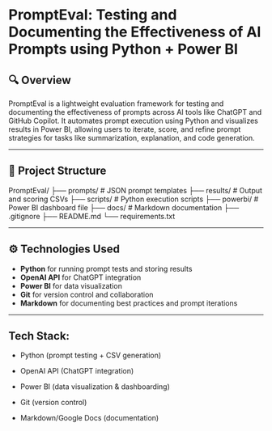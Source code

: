 # PromptEval: Testing and Documenting the Effectiveness of AI Prompts using Python + Power BI

## 🔍 Overview
PromptEval is a lightweight evaluation framework for testing and documenting the effectiveness of prompts across AI tools like ChatGPT and GitHub Copilot. It automates prompt execution using Python and visualizes results in Power BI, allowing users to iterate, score, and refine prompt strategies for tasks like summarization, explanation, and code generation.

---

## 📁 Project Structure
PromptEval/
├── prompts/ # JSON prompt templates
├── results/ # Output and scoring CSVs
├── scripts/ # Python execution scripts
├── powerbi/ # Power BI dashboard file
├── docs/ # Markdown documentation
├── .gitignore
├── README.md
└── requirements.txt

---

## ⚙️ Technologies Used
- **Python** for running prompt tests and storing results
- **OpenAI API** for ChatGPT integration
- **Power BI** for data visualization
- **Git** for version control and collaboration
- **Markdown** for documenting best practices and prompt iterations

---

## Tech Stack:
- Python (prompt testing + CSV generation)

- OpenAI API (ChatGPT integration)

- Power BI (data visualization & dashboarding)

- Git (version control)

- Markdown/Google Docs (documentation)


